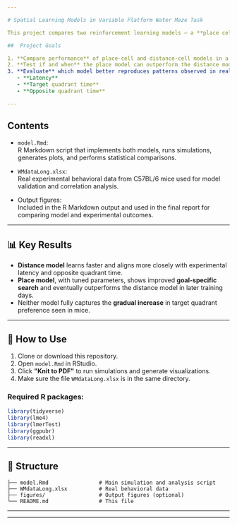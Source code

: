 ```yaml
---

# Spatial Learning Models in Variable Platform Water Maze Task

This project compares two reinforcement learning models — a **place cell-based model** and a **distance cell-based model** — in a Morris Water Maze task with **variable platform positions**. The aim is to investigate how these models reproduce spatial learning behavior and how well they align with **experimental data from C57BL/6 mice**.

##  Project Goals

1. **Compare performance** of place-cell and distance-cell models in a spatial learning task where platform locations vary between trials.
2. **Test if and when** the place model can outperform the distance model.
3. **Evaluate** which model better reproduces patterns observed in real experimental data, using metrics like:
   - **Latency**
   - **Target quadrant time**
   - **Opposite quadrant time**

---
```


##  Contents

- `model.Rmd`:  
  R Markdown script that implements both models, runs simulations, generates plots, and performs statistical comparisons.

- `WMdataLong.xlsx`:  
  Real experimental behavioral data from C57BL/6 mice used for model validation and correlation analysis.

- Output figures:  
  Included in the R Markdown output and used in the final report for comparing model and experimental outcomes.

---

## 📊 Key Results

- **Distance model** learns faster and aligns more closely with experimental latency and opposite quadrant time.
- **Place model**, with tuned parameters, shows improved **goal-specific search** and eventually outperforms the distance model in later training days.
- Neither model fully captures the **gradual increase** in target quadrant preference seen in mice.

---

## 🧠 How to Use

1. Clone or download this repository.
2. Open `model.Rmd` in RStudio.
3. Click **"Knit to PDF"** to run simulations and generate visualizations.
4. Make sure the file `WMdataLong.xlsx` is in the same directory.

### Required R packages:

```r
library(tidyverse)
library(lme4)
library(lmerTest)
library(ggpubr)
library(readxl)
```

---

## 📁 Structure

```
├── model.Rmd                # Main simulation and analysis script
├── WMdataLong.xlsx          # Real behavioral data
├── figures/                 # Output figures (optional)
└── README.md                # This file
```

---

---
